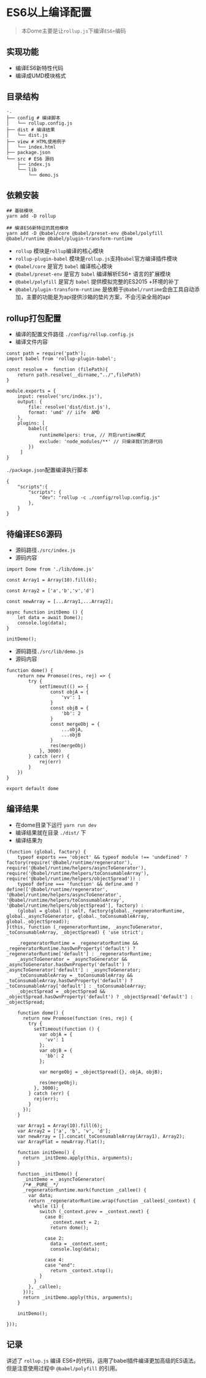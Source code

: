 
# ES6以上编译配置
> 本Dome主要是让`rollup.js`下编译`ES6+`编码

## 实现功能
- 编译ES6新特性代码
- 编译成UMD模块格式

## 目录结构

```
·.
├── config # 编译脚本
│   └── rollup.config.js
├── dist # 编译结果
│   └── dist.js
├── view # HTML使用例子
│   └── index.html
├── package.json
└── src # ES6 源码
    ├── index.js
    └── lib
        └── demo.js

```
## 依赖安装

```
## 基础模块
yarn add -D rollup 

## 编译ES6新特征的其他模块
yarn add -D @babel/core @babel/preset-env @babel/polyfill  @babel/runtime @babel/plugin-transform-runtime
```

- `rollup` 模块是`rollup`编译的核心模块
- `rollup-plugin-babel` 模块是`rollup.js`支持`babel`官方编译插件模块
- `@babel/core` 是官方 `babel` 编译核心模块
- `@babel/preset-env` 是官方 `babel` 编译解析ES6+ 语言的扩展模块
- `@babel/polyfill` 是官方 `babel` 提供模拟完整的ES2015 +环境的补丁
- `@babel/plugin-transform-runtime` 是依赖于`@babel/runtime`会由工具自动添加，主要的功能是为api提供沙箱的垫片方案，不会污染全局的api

## rollup打包配置  

- 编译的配置文件路径 `./config/rollup.config.js`
- 编译文件内容
```
const path = require('path');
import babel from 'rollup-plugin-babel';

const resolve =  function (filePath){
    return path.resolve(__dirname,"../",filePath)
}

module.exports = {
    input: resolve('src/index.js'),
    output: {
        file: resolve('dist/dist.js'),
        format: 'umd' // iife  AMD
    },
    plugins: [ 
        babel({
            runtimeHelpers: true, // 开启runtime模式
            exclude: 'node_modules/**' // 只编译我们的源代码
        })
     ]
}

```
`./package.json`配置编译执行脚本
```
{
    "scripts":{
        "scripts": {
            "dev": "rollup -c ./config/rollup.config.js"
        },
    }
}
```

## 待编译ES6源码  

- 源码路径`./src/index.js`
- 源码内容
```
import Dome from './lib/dome.js'

const Array1 = Array(10).fill(6);

const Array2 = ['a','b','v','d']

const newArray = [...Array1,...Array2];

async function initDemo () {
    let data = await Dome();
    console.log(data);
}

initDemo();
```
- 源码路径`./src/lib/demo.js`
- 源码内容
```
function dome() {
    return new Promose((res, rej) => {
        try {
            setTimeout(() => {
                const objA = {
                    'vv': 1
                }
                const objB = {
                    'bb': 2
                }
                const mergeObj = {
                    ...objA,
                    ...objB
                }
                res(mergeObj)
            }, 3000)
        } catch (err) {
            rej(err)
        }
    })
}

export default dome
```

## 编译结果

- 在dome目录下运行 `yarn run dev `
- 编译结果就在目录 `./dist/` 下
- 编译结果为
```
(function (global, factory) {
    typeof exports === 'object' && typeof module !== 'undefined' ? factory(require('@babel/runtime/regenerator'), require('@babel/runtime/helpers/asyncToGenerator'), require('@babel/runtime/helpers/toConsumableArray'), require('@babel/runtime/helpers/objectSpread')) :
    typeof define === 'function' && define.amd ? define(['@babel/runtime/regenerator', '@babel/runtime/helpers/asyncToGenerator', '@babel/runtime/helpers/toConsumableArray', '@babel/runtime/helpers/objectSpread'], factory) :
    (global = global || self, factory(global._regeneratorRuntime, global._asyncToGenerator, global._toConsumableArray, global._objectSpread));
}(this, function (_regeneratorRuntime, _asyncToGenerator, _toConsumableArray, _objectSpread) { 'use strict';

    _regeneratorRuntime = _regeneratorRuntime && _regeneratorRuntime.hasOwnProperty('default') ? _regeneratorRuntime['default'] : _regeneratorRuntime;
    _asyncToGenerator = _asyncToGenerator && _asyncToGenerator.hasOwnProperty('default') ? _asyncToGenerator['default'] : _asyncToGenerator;
    _toConsumableArray = _toConsumableArray && _toConsumableArray.hasOwnProperty('default') ? _toConsumableArray['default'] : _toConsumableArray;
    _objectSpread = _objectSpread && _objectSpread.hasOwnProperty('default') ? _objectSpread['default'] : _objectSpread;

    function dome() {
      return new Promose(function (res, rej) {
        try {
          setTimeout(function () {
            var objA = {
              'vv': 1
            };
            var objB = {
              'bb': 2
            };

            var mergeObj = _objectSpread({}, objA, objB);

            res(mergeObj);
          }, 3000);
        } catch (err) {
          rej(err);
        }
      });
    }

    var Array1 = Array(10).fill(6);
    var Array2 = ['a', 'b', 'v', 'd'];
    var newArray = [].concat(_toConsumableArray(Array1), Array2);
    var ArrayFlat = newArray.flat();

    function initDemo() {
      return _initDemo.apply(this, arguments);
    }

    function _initDemo() {
      _initDemo = _asyncToGenerator(
      /*#__PURE__*/
      _regeneratorRuntime.mark(function _callee() {
        var data;
        return _regeneratorRuntime.wrap(function _callee$(_context) {
          while (1) {
            switch (_context.prev = _context.next) {
              case 0:
                _context.next = 2;
                return dome();

              case 2:
                data = _context.sent;
                console.log(data);

              case 4:
              case "end":
                return _context.stop();
            }
          }
        }, _callee);
      }));
      return _initDemo.apply(this, arguments);
    }

    initDemo();

}));

```

## 记录  

讲述了 `rollup.js` 编译 ES6+的代码，运用了babel插件编译更加高级的ES语法。但是注意使用过程中 `@babel/polyfill` 的引用。
